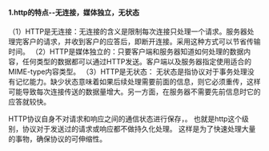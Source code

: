 #### 1.http的特点--无连接，媒体独立，无状态

（1）HTTP是无连接：无连接的含义是限制每次连接只处理一个请求。服务器处理完客户的请求，并收到客户的应答后，即断开连接。采用这种方式可以节省传输时间。
（2）HTTP是媒体独立的：只要客户端和服务器知道如何处理的数据内容，任何类型的数据都可以通过HTTP发送。客户端以及服务器指定使用适合的MIME-type内容类型。
（3）HTTP是无状态：
无状态是指协议对于事务处理没有记忆能力。缺少状态意味着如果后续处理需要前面的信息，则它必须重传，这样可能导致每次连接传送的数据量增大。另一方面，在服务器不需要先前信息时它的应答就较快。

HTTP协议自身不对请求和响应之间的通信状态进行保存，。
也就是http这个级别，协议对于发送过的请求或响应都不做持久化处理。
这样是为了快速处理大量的事物，确保协议的可伸缩性。
